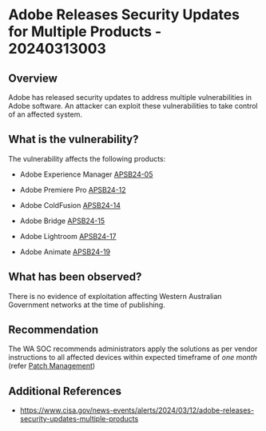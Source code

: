 # Adobe Releases Security Updates for Multiple Products - 20240313003

## Overview

Adobe has released security updates to address multiple vulnerabilities in Adobe software. An attacker can exploit these vulnerabilities to take control of an affected system.

## What is the vulnerability?

The vulnerability affects the following products:

- Adobe Experience Manager [APSB24-05](https://helpx.adobe.com/security/products/experience-manager/apsb24-05.html "Security updates available for Adobe Experience Manager | APSB24-05")

- Adobe Premiere Pro [APSB24-12](https://helpx.adobe.com/security/products/premiere_pro/apsb24-12.html "Security Updates Available for Adobe Premiere Pro | APSB24-12")

- Adobe ColdFusion [APSB24-14](https://helpx.adobe.com/security/products/coldfusion/apsb24-14.html "Security updates available for Adobe ColdFusion | APSB24-14")

- Adobe Bridge [APSB24-15](https://helpx.adobe.com/security/products/bridge/apsb24-15.html "Security Updates Available for Adobe Bridge | APSB24-15")

- Adobe Lightroom [APSB24-17](https://helpx.adobe.com/security/products/lightroom/apsb24-17.html "Security Updates Available for Adobe Lightroom | APSB24-17")

- Adobe Animate [APSB24-19](https://helpx.adobe.com/security/products/animate/apsb24-19.html "Security updates available for Adobe Animate | APSB24-19")

## What has been observed?

There is no evidence of exploitation affecting Western Australian Government networks at the time of publishing.

## Recommendation

The WA SOC recommends administrators apply the solutions as per vendor instructions to all affected devices within expected timeframe of *one month* (refer [Patch Management](../guidelines/patch-management.md))

## Additional References

- https://www.cisa.gov/news-events/alerts/2024/03/12/adobe-releases-security-updates-multiple-products
